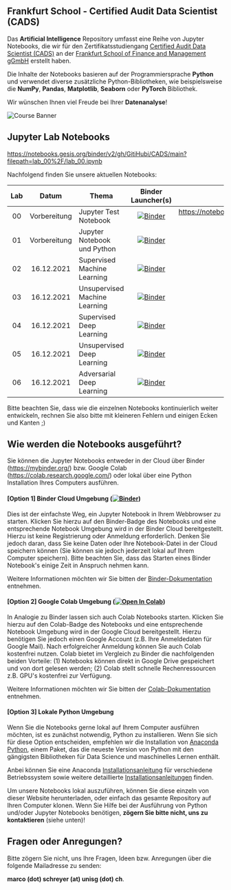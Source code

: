 ## Frankfurt School - Certified Audit Data Scientist (CADS)

Das **Artificial Intelligence** Repository umfasst eine Reihe von Jupyter Notebooks, die wir für den Zertifikatsstudiengang [Certified Audit Data Scientist (CADS)](https://execed.frankfurt-school.de/home/individuals/compliance-forensics-audit/zertifikatsstudiengang-certified-audit-data-scientist) an der [Frankfurt School of Finance and Management gGmbH](https://www.frankfurt-school.de/) erstellt haben. 

Die Inhalte der Notebooks basieren auf der Programmiersprache **Python** und verwendet diverse zusätzliche Python-Bibliotheken, wie beispielsweise die **NumPy**, **Pandas**, **Matplotlib**, **Seaborn** oder **PyTorch** Bibliothek. 

Wir wünschen Ihnen viel Freude bei Ihrer **Datenanalyse**!

![Course Banner](https://github.com/GitiHubi/CADS/blob/main/banner.png)

## Jupyter Lab Notebooks

https://notebooks.gesis.org/binder/v2/gh/GitiHubi/CADS/main?filepath=lab_00%2F/lab_00.ipynb

Nachfolgend finden Sie unsere aktuellen Notebooks: 

| Lab | Datum        |Thema                                                  | Binder Launcher(s) | Gesis Launcher(s) | Colab Launcher(s) |
|:---:|:------------:|-------------------------------------------------------|:--------:|:--------:|:--------:|
|  00 | Vorbereitung | Jupyter Test Notebook                                 | [![Binder](https://mybinder.org/badge_logo.svg)](https://mybinder.org/v2/gh/GitiHubi/CADS/main?filepath=lab_00%2F/lab_00.ipynb) | https://notebooks.gesis.org/binder/v2/gh/GitiHubi/CADS/main?filepath=lab_00%2F/lab_00.ipynb | [![Open In Colab](https://colab.research.google.com/assets/colab-badge.svg)](https://colab.research.google.com/github/GitiHubi/CADS/blob/main/lab_00/lab_00.ipynb)|
|  01 | Vorbereitung | Jupyter Notebook und Python                           | [![Binder](https://mybinder.org/badge_logo.svg)](https://mybinder.org/v2/gh/GitiHubi/CADS/main?filepath=lab_01%2F/lab_01.ipynb) | - | [![Open In Colab](https://colab.research.google.com/assets/colab-badge.svg)](https://colab.research.google.com/github/GitiHubi/CADS/blob/main/lab_01/lab_01.ipynb)|
|  02 | 16.12.2021 | Supervised Machine Learning | [![Binder](https://mybinder.org/badge_logo.svg)](https://mybinder.org/v2/gh/GitiHubi/CADS/main?filepath=lab_02%2F/lab_02.ipynb) | - | [![Open In Colab](https://colab.research.google.com/assets/colab-badge.svg)](https://colab.research.google.com/github/GitiHubi/CADS/blob/main/lab_02/lab_02.ipynb)|
|  03 | 16.12.2021 | Unsupervised Machine Learning | [![Binder](https://mybinder.org/badge_logo.svg)](https://mybinder.org/v2/gh/GitiHubi/CADS/main?filepath=lab_03%2F/lab_03.ipynb) | - | [![Open In Colab](https://colab.research.google.com/assets/colab-badge.svg)](https://colab.research.google.com/github/GitiHubi/CADS/blob/main/lab_03/lab_03.ipynb)|
|  04 | 16.12.2021 | Supervised Deep Learning | [![Binder](https://mybinder.org/badge_logo.svg)](https://mybinder.org/v2/gh/GitiHubi/CADS/main?filepath=lab_04%2F/lab_04.ipynb) | - | [![Open In Colab](https://colab.research.google.com/assets/colab-badge.svg)](https://colab.research.google.com/github/GitiHubi/CADS/blob/main/lab_04/colab_04.ipynb)|
|  05 | 16.12.2021 | Unsupervised Deep Learning | [![Binder](https://mybinder.org/badge_logo.svg)](https://mybinder.org/v2/gh/GitiHubi/CADS/main?filepath=lab_05%2F/lab_05.ipynb) | - | [![Open In Colab](https://colab.research.google.com/assets/colab-badge.svg)](https://colab.research.google.com/github/GitiHubi/CADS/blob/main/lab_05/colab_05.ipynb)|
|  06 | 16.12.2021 | Adversarial Deep Learning | [![Binder](https://mybinder.org/badge_logo.svg)](https://mybinder.org/v2/gh/GitiHubi/CADS/main?filepath=lab_06%2F/lab_06.ipynb) | - | [![Open In Colab](https://colab.research.google.com/assets/colab-badge.svg)](https://colab.research.google.com/github/GitiHubi/CADS/blob/main/lab_06/colab_06.ipynb)|

Bitte beachten Sie, dass wie die einzelnen Notebooks kontinuierlich weiter entwickeln, rechnen Sie also bitte mit kleineren Fehlern und einigen Ecken und Kanten ;)

## Wie werden die Notebooks ausgeführt?

Sie können die Jupyter Notebooks entweder in der Cloud über Binder (https://mybinder.org/) bzw. Google Colab (https://colab.research.google.com/) oder lokal über eine Python Installation Ihres Computers ausführen.

#### [Option 1] Binder Cloud Umgebung ([![Binder](https://mybinder.org/badge_logo.svg)](https://mybinder.org/v2/gh/GitiHubi/CADS/main))

Dies ist der einfachste Weg, ein Jupyter Notebook in Ihrem Webbrowser zu starten. Klicken Sie hierzu auf den Binder-Badge des Notebooks und eine entsprechende Notebook Umgebung wird in der Binder Cloud bereitgestellt. Hierzu ist keine Registrierung oder Anmeldung erforderlich. Denken Sie jedoch daran, dass Sie keine Daten oder Ihre Notebook-Datei in der Cloud speichern können (Sie können sie jedoch jederzeit lokal auf Ihrem Computer speichern). Bitte beachten Sie, dass das Starten eines Binder Notebook's einige Zeit in Anspruch nehmen kann. 

Weitere Informationen möchten wir Sie bitten der [Binder-Dokumentation](https://mybinder.readthedocs.io/en/latest/index.html) entnehmen.

#### [Option 2] Google Colab Umgebung ([![Open In Colab](https://colab.research.google.com/assets/colab-badge.svg)](https://colab.research.google.com/github/GitiHubi/CADS/blob/main))

In Analogie zu Binder lassen sich auch Colab Notebooks starten. Klicken Sie hierzu auf den Colab-Badge des Notebooks und eine entsprechende Notebook Umgebung wird in der Google Cloud bereitgestellt. Hierzu benötigen Sie jedoch einen Google Account (z.B. Ihre Anmeldedaten für Google Mail). Nach erfolgreicher Anmeldung können Sie auch Colab kostenfrei nutzen. Colab bietet im Vergleich zu Binder die nachfolgenden beiden Vorteile: (1) Notebooks können direkt in Google Drive gespeichert und von dort gelesen werden; (2) Colab stellt schnelle Rechenressourcen z.B. GPU's kostenfrei zur Verfügung.

Weitere Informationen möchten wir Sie bitten der [Colab-Dokumentation](https://colab.research.google.com) entnehmen.

#### [Option 3] Lokale Python Umgebung

Wenn Sie die Notebooks gerne lokal auf Ihrem Computer ausführen möchten, ist es zunächst notwendig, Python zu installieren. Wenn Sie sich für diese Option entscheiden, empfehlen wir die Installation von [Anaconda Python](https://www.anaconda.com/products/individual), einem Paket, das die neueste Version von Python mit den gängigsten Bibliotheken für Data Science und maschinelles Lernen enthält.

Anbei können Sie eine Anaconda [Installationsanleitung](https://www.anaconda.com/products/individual#Downloads) für verschiedene Betriebssystem sowie weitere detaillierte
[Installationsanleitungen](https://docs.anaconda.com/anaconda/install/) finden. 

Um unsere Notebooks lokal auszuführen, können Sie diese einzeln von dieser Website herunterladen, oder einfach das gesamte Repository auf Ihren Computer klonen. Wenn Sie Hilfe bei der Ausführung von Python und/oder Jupyter Notebooks benötigen, **zögern Sie bitte nicht, uns zu kontaktieren** (siehe unten)!

## Fragen oder Anregungen?

Bitte zögern Sie nicht, uns Ihre Fragen, Ideen bzw. Anregungen über die folgende Mailadresse zu senden:

**marco (dot) schreyer (at) unisg (dot) ch**.
